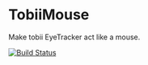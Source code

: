 # TobiiMouse
Make tobii EyeTracker act like a mouse.

[![Build Status](https://travis-ci.com/lhy0403/TobiiMouse.svg?branch=master)](https://travis-ci.com/lhy0403/TobiiMouse)

